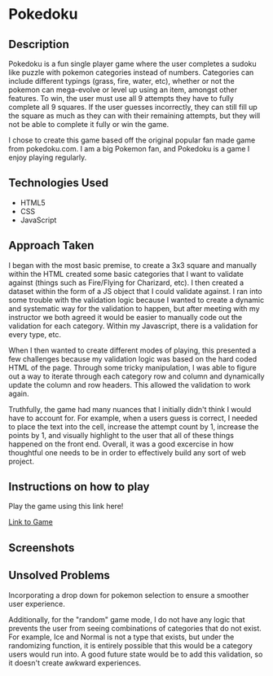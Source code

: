 
Pokedoku
=====================

## Description

Pokedoku is a fun single player game where the user completes a sudoku like puzzle with pokemon categories instead of numbers. Categories can include different typings (grass, fire, water, etc), whether or not the pokemon can mega-evolve or level up using an item, amongst other features. To win, the user must use all 9 attempts they have to fully complete all 9 squares. If the user guesses incorrectly, they can still fill up the square as much as they can with their remaining attempts, but they will not be able to complete it fully or win the game.

I chose to create this game based off the original popular fan made game from pokedoku.com. I am a big Pokemon fan, and Pokedoku is a game I enjoy playing regularly.

## Technologies Used

-	HTML5
-	CSS
-	JavaScript

## Approach Taken

I began with the most basic premise, to create a 3x3 square and manually within the HTML created some basic categories that I want to validate against (things such as Fire/Flying for Charizard, etc). I then created a dataset within the form of a JS object that I could validate against. I ran into some trouble with the validation logic because I wanted to create a dynamic and systematic way for the validation to happen, but after meeting with my instructor we both agreed it would be easier to manually code out the validation for each category. Within my Javascript, there is a validation for every type, etc.

When I then wanted to create different modes of playing, this presented a few challenges because my validation logic was based on the hard coded HTML of the page. Through some tricky manipulation, I was able to figure out a way to iterate through each category row and column and dynamically update the column and row headers. This allowed the validation to work again.

Truthfully, the game had many nuances that I initially didn't think I would have to account for. For example, when a users guess is correct, I needed to place the text into the cell, increase the attempt count by 1, increase the points by 1, and visually highlight to the user that all of these things happened on the front end. Overall, it was a good excercise in how thoughtful one needs to be in order to effectively build any sort of web project.

## Instructions on how to play

Play the game using this link here!

[Link to Game](https://adamzhujiang.github.io/Pokedoku/)

## Screenshots


## Unsolved Problems
Incorporating a drop down for pokemon selection to ensure a smoother user experience.

Additionally, for the "random" game mode, I do not have any logic that prevents the user from seeing combinations of categories that do not exist. For example, Ice and Normal is not a type that exists, but under the randomizing function, it is entirely possible that this would be a category users would run into. A good future state would be to add this validation, so it doesn't create awkward experiences.
